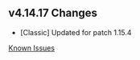 ## v4.14.17 Changes

* [Classic] Updated for patch 1.15.4

[Known Issues](https://support.tradeskillmaster.com/en_US/known_issues)
